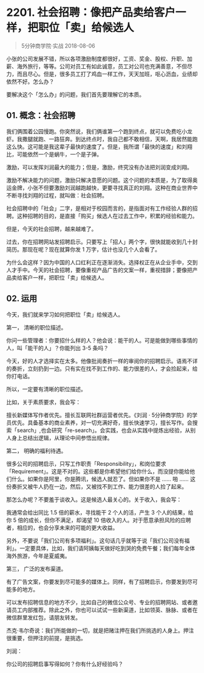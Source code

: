 # 2201. 社会招聘：像把产品卖给客户一样，把职位「卖」给候选人
> 5分钟商学院·实战
2018-08-06

小张的公司发展不错，所以各项激励制度都很好，工资、奖金、股权、升职、加薪、海外旅行，等等。公司对员工有如此诚意，员工对公司也充满善意，不但尽力，而且尽心。但是，很多员工打了鸡血一样工作，天天加班，呕心沥血，业绩却依然不好。怎么办？

要解决这个「怎么办」的问题，我们首先要理解它的本质。

## 01. 概念：社会招聘

我们俩围着公园慢跑。你突然说，我们俩谁第一个跑到终点，就可以免费吃小龙虾。我撒腿就跑、一路狂奔。到达终点时，我自己都不敢相信，天啊，我居然能跑这么快。这可能是我这辈子最快的速度了。但是，我所谓「最快的速度」和刘翔比，可能依然一个是蜗牛，一个是子弹。

激励，可以发挥刘润最大的能力；但是，激励，终究没有办法把刘润变成刘翔。

激励不解决能力的问题，激励只解决意愿的问题。这个问题的本质是，为了取得奥运金牌，小张不但要激励刘润越跑越快，更要寻找真正的刘翔。这种在商业世界中不断寻找刘翔的过程，就叫做：社会招聘。

社会招聘中的「社会」二字，是相对于校园而言的，是指面对有工作经验人群的招聘。这种招聘的目的，是直接「购买」候选人在过去工作中，积累的经验和能力。

但是，今天的社会招聘，越来越难了。

过去，你在招聘网站发招聘启示。只要写上「招人」两个字，很快就能收到几十封简历。那现在呢？现在就算你发 1 万字，估计也没几个人会看了。

为什么会这样？因为中国的人口红利正在逐渐消失。选择权正在从企业手中，交到人才手中。今天的社会招聘，要像重视产品广告的文案一样，重视措辞；要像把产品卖给客户一样，把职位「卖」给候选人。

## 02. 运用

今天，我们就来学习如何把职位「卖」给候选人。

第一， 清晰的职位描述。

你问一些管理者：你要招什么样的人？他会说：能干的人。可是能做到哪些事情的人，叫「能干的人」？你能列出 3-5 条吗？

今天，好的人才选择实在太多。他像批阅奏折一样的审阅你的招聘启示。语焉不详的奏折，立刻扔到一边。只有实在找不到工作的、能力很差的人，才会捡起来，给你打电话。

所以，一定要有清晰的职位描述。

比如，关于素质要求，我会写：

擅长新媒体写作者优先。擅长互联网社群运营者优先。《刘润 · 5分钟商学院》的学员优先。具备基本的商业素养，对一切充满好奇，擅长快速学习，擅长写作。会搜索「search」,也会研究「re-search」。会实践，也会从实践中提炼出经验，从别人身上总结出逻辑，从理论中间参悟出规律。

第二， 明确的福利待遇。

很多公司的招聘启示，只写工作职责「Responsibility」，和岗位要求「Requirement」。这是不对的。这些都是你希望他们给你什么，而没提你能给他们什么。如果你是阿里，你是腾讯，候选人就忍了。但如果你不是 …… 啪 …… 这份奏折又被牛人扔在一边，然后，又被找不到工作、能力很差的人捡了起来。

那怎么办呢？不要羞于谈收入。这是候选人最关心的。关于收入，我会写：

我通常会给出同比 1.5 倍的薪水，寻找能干 2 个人的活，产生 3 个人的结果，给你 5 倍的成长，但你不满足，却渴望 10 倍收入的人。对于愿意承担风险的应聘者，相应的，也会分享未来的可能的更大收益。

另外，不要说「我们公司有多项福利」。这句话几乎就等于说「我们公司没有福利」。一定要具体，比如，我们请阿姨每天做好吃到哭的免费午餐；我们每年全体海外旅游，今年是夏威夷。

第三， 广泛的发布渠道。

有了广告文案，你要发到尽可能多的媒体上。同样，有了招聘启示，你要发到尽可能多的地方。

可以发布招聘信息的地方不少，比如自己的微信公众号、专业的招聘网站、或者邀请员工内部推荐。除此之外，你也可以试试一些新渠道，比如领英、脉脉、或者在微信群里发红包，请朋友转发。

杰克·韦尔奇说：我们所能做的一切，就是把赌注押在我们所挑选的人身上。押注很重要，但押注的前提，是挑选。

刘润：

你公司的招聘启事写得如何？你有什么好经验吗？
